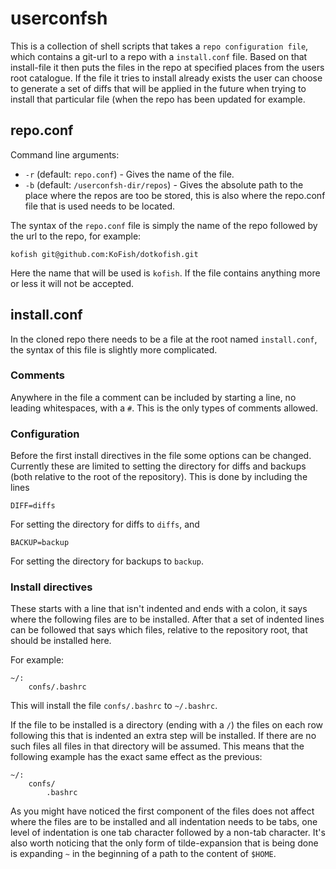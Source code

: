 userconfsh
==========

This is a collection of shell scripts that takes a `repo configuration file`,
which contains a git-url to a repo with a `install.conf` file. Based on that
install-file it then puts the files in the repo at specified places from the
users root catalogue. If the file it tries to install already exists the user
can choose to generate a set of diffs that will be applied in the future when
trying to install that particular file (when the repo has been updated for
example.

repo.conf
---------

Command line arguments:
 - `-r` (default: `repo.conf`) - Gives the name of the file.
 - `-b` (default: `/userconfsh-dir/repos`) - Gives the absolute path to the
   place where the repos are too be stored, this is also where the repo.conf
   file that is used needs to be located.

The syntax of the `repo.conf` file is simply the name of the repo followed by
the url to the repo, for example:

    kofish git@github.com:KoFish/dotkofish.git

Here the name that will be used is `kofish`. If the file contains anything more
or less it will not be accepted.

install.conf
------------

In the cloned repo there needs to be a file at the root named `install.conf`,
the syntax of this file is slightly more complicated.

### Comments

Anywhere in the file a comment can be included by starting a line, no leading
whitespaces, with a `#`. This is the only types of comments allowed.

### Configuration

Before the first install directives in the file some options can be changed.
Currently these are limited to setting the directory for diffs and backups (both
relative to the root of the repository). This is done by including the lines

    DIFF=diffs

For setting the directory for diffs to `diffs`, and

    BACKUP=backup

For setting the directory for backups to `backup`.

### Install directives

These starts with a line that isn't indented and ends with a colon, it says
where the following files are to be installed. After that a set of indented
lines can be followed that says which files, relative to the repository root,
that should be installed here.

For example:

    ~/:
    	confs/.bashrc

This will install the file `confs/.bashrc` to `~/.bashrc`.

If the file to be installed is a directory (ending with a `/`) the files on each
row following this that is indented an extra step will be installed. If there
are no such files all files in that directory will be assumed. This means that
the following example has the exact same effect as the previous:

    ~/:
    	confs/
    		.bashrc

As you might have noticed the first component of the files does not affect where
the files are to be installed and all indentation needs to be tabs, one level of
indentation is one tab character followed by a non-tab character. It's also
worth noticing that the only form of tilde-expansion that is being done is
expanding `~` in the beginning of a path to the content of `$HOME`.

